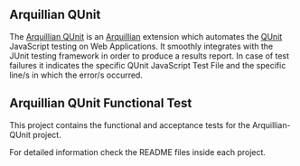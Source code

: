 ## Arquillian QUnit
The [Arquillian QUnit](https://github.com/tolis-e/arquillian-qunit) is an [Arquillian](http://arquillian.org/) extension which automates the [QUnit](http://qunitjs.com/) JavaScript testing on Web Applications. It smoothly integrates with the JUnit testing framework in order to produce a results report. In case of test failures it indicates the specific QUnit JavaScript Test File and the specific line/s in which the error/s occurred.

## Arquillian QUnit Functional Test
This project contains the functional and acceptance tests for the Arquillian-QUnit project.

For detailed information check the README files inside each project.

